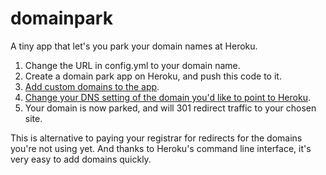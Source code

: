 domainpark
==========

A tiny app that let's you park your domain names at Heroku. 

1. Change the URL in config.yml to your domain name.
2. Create a domain park app on Heroku, and push this code to it.
3. [Add custom domains to the app](https://devcenter.heroku.com/articles/custom-domains#heroku-setup). 
4. [Change your DNS setting of the domain you'd like to point to Heroku](https://devcenter.heroku.com/articles/custom-domains#dns-setup).
5. Your domain is now parked, and will 301 redirect traffic to your chosen site.

This is alternative to paying your registrar for redirects for the domains you're not using yet. And thanks to Heroku's command line interface, it's very easy to add domains quickly.